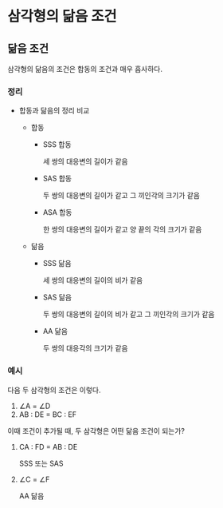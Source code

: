 # 삼각형의 닮음 조건

## 닮음 조건

삼각형의 닮음의 조건은 합동의 조건과 매우 흡사하다.

### 정리

- 합동과 닮음의 정리 비교
    - 합동
        - SSS 합동

            세 쌍의 대응변의 길이가 같음

        - SAS 합동

            두 쌍의 대응변의 길이가 같고 그 끼인각의 크기가 같음

        - ASA 합동

            한 쌍의 대응변의 길이가 같고 양 끝의 각의 크기가 같음

    - 닮음
        - SSS 닮음

            세 쌍의 대응변의 길이의 비가 같음

        - SAS 닮음

            두 쌍의 대응변의 길이의 비가 같고 그 끼인각의 크기가 같음

        - AA 닮음

            두 쌍의 대응각의 크기가 같음


### 예시

다음 두 삼각형의 조건은 이렇다.

1. ∠A = ∠D
2. AB : DE = BC : EF

이때 조건이 추가될 때, 두 삼각형은 어떤 닮음 조건이 되는가?

1. CA : FD = AB : DE

    SSS 또는 SAS

2. ∠C = ∠F

    AA 닮음
